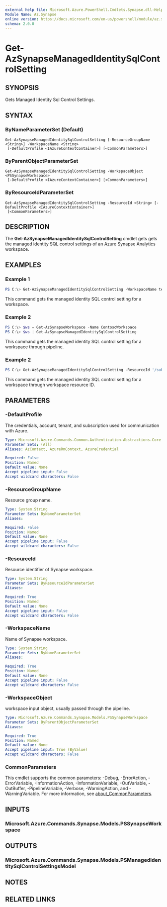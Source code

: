 ```yaml
---
external help file: Microsoft.Azure.PowerShell.Cmdlets.Synapse.dll-Help.xml
Module Name: Az.Synapse
online version: https://docs.microsoft.com/en-us/powershell/module/az.synapse/get-azsynapsemanagedidentitysqlcontrolsetting
schema: 2.0.0
---
```


# Get-AzSynapseManagedIdentitySqlControlSetting

## SYNOPSIS
Gets Managed Identity Sql Control Settings.

## SYNTAX

### ByNameParameterSet (Default)
```
Get-AzSynapseManagedIdentitySqlControlSetting [-ResourceGroupName <String>] -WorkspaceName <String>
 [-DefaultProfile <IAzureContextContainer>] [<CommonParameters>]
```

### ByParentObjectParameterSet
```
Get-AzSynapseManagedIdentitySqlControlSetting -WorkspaceObject <PSSynapseWorkspace>
 [-DefaultProfile <IAzureContextContainer>] [<CommonParameters>]
```

### ByResourceIdParameterSet
```
Get-AzSynapseManagedIdentitySqlControlSetting -ResourceId <String> [-DefaultProfile <IAzureContextContainer>]
 [<CommonParameters>]
```

## DESCRIPTION
The **Get-AzSynapseManagedIdentitySqlControlSetting** cmdlet gets gets the managed identity SQL control settings of an Azure Synapse Analytics workspace.

## EXAMPLES

### Example 1
```powershell
PS C:\> Get-AzSynapseManagedIdentitySqlControlSetting -WorkspaceName testsynapseworkspace
```

This command gets the managed identity SQL control setting for a workspace.

### Example 2
```powershell
PS C:\> $ws = Get-AzSynapseWorkspace -Name ContosoWorkspace
PS C:\> $ws | Get-AzSynapseManagedIdentitySqlControlSetting
```

This command gets the managed identity SQL control setting for a workspace through pipeline.

### Example 2
```powershell
PS C:\> Get-AzSynapseManagedIdentitySqlControlSetting -ResourceId '/subscriptions/051ddeca-1ed6-4d8b-ba6f-1ff561e5f3b3/resourcegroups/zzy-test-rg/providers/Microsoft.Synapse/workspaces/testsynapseworkspace'
```

This command gets the managed identity SQL control setting for a workspace through workspace resource ID.

## PARAMETERS

### -DefaultProfile
The credentials, account, tenant, and subscription used for communication with Azure.

```yaml
Type: Microsoft.Azure.Commands.Common.Authentication.Abstractions.Core.IAzureContextContainer
Parameter Sets: (All)
Aliases: AzContext, AzureRmContext, AzureCredential

Required: False
Position: Named
Default value: None
Accept pipeline input: False
Accept wildcard characters: False
```

### -ResourceGroupName
Resource group name.

```yaml
Type: System.String
Parameter Sets: ByNameParameterSet
Aliases:

Required: False
Position: Named
Default value: None
Accept pipeline input: False
Accept wildcard characters: False
```

### -ResourceId
Resource identifier of Synapse workspace.

```yaml
Type: System.String
Parameter Sets: ByResourceIdParameterSet
Aliases:

Required: True
Position: Named
Default value: None
Accept pipeline input: False
Accept wildcard characters: False
```

### -WorkspaceName
Name of Synapse workspace.

```yaml
Type: System.String
Parameter Sets: ByNameParameterSet
Aliases:

Required: True
Position: Named
Default value: None
Accept pipeline input: False
Accept wildcard characters: False
```

### -WorkspaceObject
workspace input object, usually passed through the pipeline.

```yaml
Type: Microsoft.Azure.Commands.Synapse.Models.PSSynapseWorkspace
Parameter Sets: ByParentObjectParameterSet
Aliases:

Required: True
Position: Named
Default value: None
Accept pipeline input: True (ByValue)
Accept wildcard characters: False
```

### CommonParameters
This cmdlet supports the common parameters: -Debug, -ErrorAction, -ErrorVariable, -InformationAction, -InformationVariable, -OutVariable, -OutBuffer, -PipelineVariable, -Verbose, -WarningAction, and -WarningVariable. For more information, see [about_CommonParameters](http://go.microsoft.com/fwlink/?LinkID=113216).

## INPUTS

### Microsoft.Azure.Commands.Synapse.Models.PSSynapseWorkspace

## OUTPUTS

### Microsoft.Azure.Commands.Synapse.Models.PSManagedIdentitySqlControlSettingsModel

## NOTES

## RELATED LINKS
